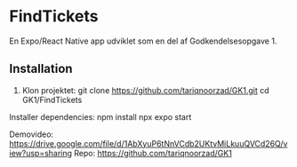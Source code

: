 # FindTickets 

En Expo/React Native app udviklet som en del af Godkendelsesopgave 1.  

## Installation
1. Klon projektet:
   git clone https://github.com/tariqnoorzad/GK1.git
   cd GK1/FindTickets

Installer dependencies:
npm install
npx expo start

Demovideo: https://drive.google.com/file/d/1AbXyuP6tNnVCdb2UKtvMiLkuuQVCd26Q/view?usp=sharing
Repo: https://github.com/tariqnoorzad/GK1
